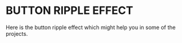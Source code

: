 # BUTTON RIPPLE EFFECT
Here is the button ripple effect which might help you in some of the projects.
